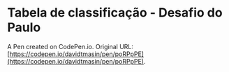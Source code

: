 # Tabela de classificação - Desafio do Paulo

A Pen created on CodePen.io. Original URL: [https://codepen.io/davidtmasin/pen/poRPpPE](https://codepen.io/davidtmasin/pen/poRPpPE).


